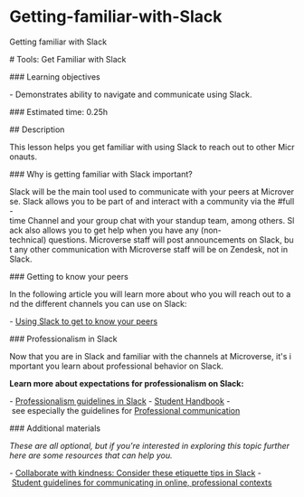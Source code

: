 # Getting-familiar-with-Slack
Getting familiar with Slack 

# Tools: Get Familiar with Slack 
  
 ### Learning objectives 
  
 - Demonstrates ability to navigate and communicate using Slack. 
  
 ### Estimated time: 0.25h 
  
 ## Description 
  
 This lesson helps you get familiar with using Slack to reach out to other Micronauts. 
  
 ### Why is getting familiar with Slack important? 
  
 Slack will be the main tool used to communicate with your peers at Microverse. Slack allows you to be part of and interact with a community via the #full-time Channel and your group chat with your standup team, among others. Slack also allows you to get help when you have any (non-technical) questions. Microverse staff will post announcements on Slack, but any other communication with Microverse staff will be on Zendesk, not in Slack.  
  
 ### Getting to know your peers 
  
 In the following article you will learn more about who you will reach out to and the different channels you can use on Slack: 
  
 - [Using Slack to get to know your peers](https://github.com/microverseinc/curriculum-professional-skills/blob/main/orientation/using-slack-to-get-to-know-your-peers.md) 
  
 ### Professionalism in Slack 
  
 Now that you are in Slack and familiar with the channels at Microverse, it's important you learn about professional behavior on Slack. 
  
 **Learn more about expectations for professionalism on Slack:** 
  
 - [Professionalism guidelines in Slack](https://github.com/microverseinc/curriculum-professional-skills/blob/main/orientation/professionalism-guidelines-in-slack.md) 
 - [Student Handbook](https://microverse.zendesk.com/hc/en-us/categories/4411268097043-Student-Handbook-) - see especially the guidelines for [Professional communication](https://microverse.zendesk.com/hc/en-us/articles/8984932078739-Professional-Behavior) 
  
 ### Additional materials 
  
 *These are all optional, but if you're interested in exploring this topic further here are some resources that can help you.* 
  
 - [Collaborate with kindness: Consider these etiquette tips in Slack](https://slack.com/intl/en-es/blog/collaboration/etiquette-tips-in-slack) 
 - [Student guidelines for communicating in online, professional contexts](https://uwaterloo.ca/centre-for-teaching-excellence/teaching-resources/teaching-tips/learning-activities/student-guidelines-communicating-online-professional)
